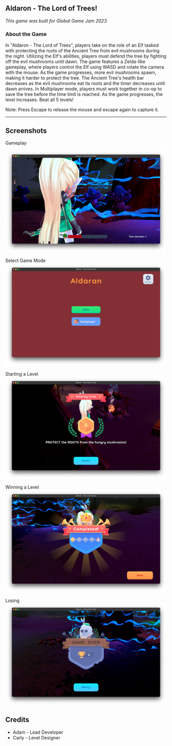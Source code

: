 ## Aldaron -  The Lord of Trees!
*This game was built for Global Game Jam 2023*

### About the Game
In "Aldaron - The Lord of Trees", players take on the role of an Elf tasked with protecting the roots of the Ancient Tree from evil mushrooms during the night. Utilizing the Elf's abilities, players must defend the tree by fighting off the evil mushrooms until dawn. The game features a Zelda-like gameplay, where players control the Elf using WASD and rotate the camera with the mouse. As the game progresses, more evil mushrooms spawn, making it harder to protect the tree. The Ancient Tree's health bar decreases as the evil mushrooms eat its roots and the timer decreases until dawn arrives. In Multiplayer mode, players must work together in co-op to save the tree before the time limit is reached. As the game progresses, the level increases. Beat all 5 levels!

Note: Press Escape to release the mouse and escape again to capture it.

---


## Screenshots

Gameplay

![Gameplay](Screenshots/Aldaron_0_GameplaySS.jpg)

Select Game Mode
![Gameplay](Screenshots/Aldaron_1_WelcomeScreen.jpg)

Starting a Level
![Gameplay](Screenshots/Aldaron_2_EnteringLevel.jpg)

Winning a Level
![Gameplay](Screenshots/Aldaron_3_Victory.jpg)

Losing
![Gameplay](Screenshots/Aldaron_4_GameOver.jpg)

## Credits
* Adam - Lead Developer
* Carly - Level Designer
